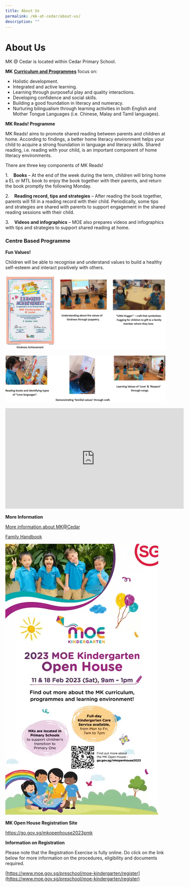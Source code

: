 ```yaml
---
title: About Us
permalink: /mk-at-cedar/about-us/
description: ""
---
```

# **About Us**

MK @ Cedar is located within Cedar Primary School.

**MK** [**Curriculum and Programmes**](https://www.moe.gov.sg/preschool/moe-kindergarten/curriculum) focus on:

*   Holistic development.
*   Integrated and active learning.
*   Learning through purposeful play and quality interactions.
*   Developing confidence and social skills.
*   Building a good foundation in literacy and numeracy.
*   Nurturing bilingualism through learning activities in both English and Mother Tongue Languages (i.e. Chinese, Malay and Tamil languages).


**MK Reads! Programme**

MK Reads! aims to promote shared reading between parents and children at home. According to findings, a better home literacy environment helps your child to acquire a strong foundation in language and literacy skills. Shared reading, i.e. reading with your child, is an important component of home literacy environments.

There are three key components of MK Reads!

1.    **Books** – At the end of the week during the term, children will bring home a EL or MTL book to enjoy the book together with their parents, and return the book promptly the following Monday.

2.    **Reading record, tips and strategies** – After reading the book together, parents will fill in a reading record with their child. Periodically, some tips and strategies are shared with parents to support engagement in the shared reading sessions with their child.

3.    **Videos and infographics** – MOE also prepares videos and infographics with tips and strategies to support shared reading at home.

### Centre Based Programme

**Fun Values!**

Children will be able to recognise and understand values to build a healthy self-esteem and interact positively with others.

![](/images/MK.jpg)

![](/images/MK(1).jpg)

<iframe width="560" height="315" src="https://www.youtube.com/embed/9DGKAyyqiXo" title="YouTube video player" frameborder="0" allow="accelerometer; autoplay; clipboard-write; encrypted-media; gyroscope; picture-in-picture" allowfullscreen></iframe>

**More Information**

[More information about MK@Cedar](/files/MKCedar/MKCD%20Information%20for%20Website.pdf)

[Family Handbook](/files/MKCedar/MOE%20Kindergarten_Family%20Handbook.pdf)

![](/images/OpenHouse.gif)

**MK Open House Registration Site** 

https://go.gov.sg/mkopenhouse2023pmk

**Information on Registration**

Please note that the Registration Exercise is fully online. Do click on the link below for more information on the procedures, eligibility and documents required.

[https://www.moe.gov.sg/preschool/moe-kindergarten/register](https://www.moe.gov.sg/preschool/moe-kindergarten/register)